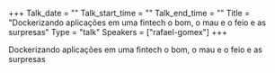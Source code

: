 +++
Talk_date = ""
Talk_start_time = ""
Talk_end_time = ""
Title = "Dockerizando aplicações em uma fintech o bom, o mau e o feio e as surpresas"
Type = "talk"
Speakers = ["rafael-gomex"]
+++

Dockerizando aplicações em uma fintech o bom, o mau e o feio e as surpresas
